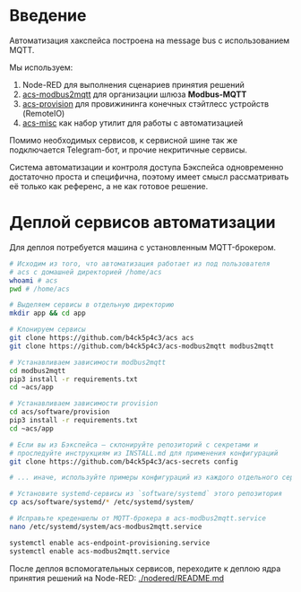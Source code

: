 # Введение
Автоматизация хакспейса построена на message bus с использованием MQTT. 

Мы используем:
1. Node-RED для выполнения сценариев принятия решений
2. [acs-modbus2mqtt](https://github.com/b4ck5p4c3/acs-modbus2mqtt) для организации шлюза **Modbus-MQTT**
3. [acs-provision](./provision) для провижининга конечных стэйтлесс устройств (RemoteIO) 
4. [acs-misc](./misc) как набор утилит для работы с автоматизацией

Помимо необходимых сервисов, к сервисной шине так же подключается Telegram-бот, и прочие некритичные сервисы.

Система автоматизации и контроля доступа Бэкспейса одновременно достаточно проста и специфична, поэтому
имеет смысл рассматривать её только как референс, а не как готовое решение.

# Деплой сервисов автоматизации
Для деплоя потребуется машина с установленным MQTT-брокером.
```bash
# Исходим из того, что автоматизация работает из под пользователя 
# acs с домашней директорией /home/acs
whoami # acs
pwd # /home/acs

# Выделяем сервисы в отдельную директорию
mkdir app && cd app

# Клонируем сервисы
git clone https://github.com/b4ck5p4c3/acs acs
git clone https://github.com/b4ck5p4c3/acs-modbus2mqtt modbus2mqtt

# Устанавливаем зависимости modbus2mqtt
cd modbus2mqtt
pip3 install -r requirements.txt
cd ~acs/app

# Устанавливаем зависимости provision
cd acs/software/provision
pip3 install -r requirements.txt
cd ~acs/app

# Если вы из Бэкспейса — cклонируйте репозиторий с секретами и 
# проследуйте инструкциям из INSTALL.md для применения конфигураций
git clone https://github.com/b4ck5p4c3/acs-secrets config

# ... иначе, используйте примеры конфигураций из каждого отдельного сервиса

# Установите systemd-сервисы из `software/systemd` этого репозитория
cp acs/software/systemd/* /etc/systemd/system/

# Исправьте креденшелы от MQTT-брокера в acs-modbus2mqtt.service
nano /etc/systemd/system/acs-modbus2mqtt.service

systemctl enable acs-endpoint-provisioning.service
systemctl enable acs-modbus2mqtt.service
```

После деплоя вспомогательных сервисов, переходите к деплою ядра принятия 
решений на Node-RED: [./nodered/README.md](./nodered/README.md)
